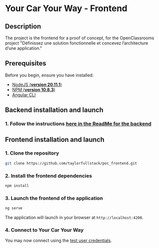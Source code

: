 # Your Car Your Way - Frontend

## Description
The project is the frontend for a proof of concept, for the OpenClassrooms project "Définissez une solution fonctionnelle et concevez l’architecture d’une application."

## Prerequisites
Before you begin, ensure you have installed:

- [NodeJS (**version 20.11.1**)](https://nodejs.org/en/)
- [NPM (**version 10.8.3**)](https://docs.npmjs.com/downloading-and-installing-node-js-and-npm)
- [Angular CLI](https://github.com/angular/angular-cli)

## Backend installation and launch

### 1. Follow the instructions [here in the ReadMe for the backend](https://github.com/taylorfullstack/poc_backend/blob/main/README.md)

## Frontend installation and launch

### 1. Clone the repository

```bash
git clone https://github.com/taylorfullstack/poc_frontend.git
```

### 2. Install the frontend dependencies

```bash
npm install
```

### 3. Launch the frontend of the application

```bash
ng serve
```

The application will launch in your browser at `http://localhost:4200`.

### 4. Connect to Your Car Your Way

You may now connect using the [test user credentials](https://github.com/taylorfullstack/poc_backend/blob/main/README.md#test-users).


